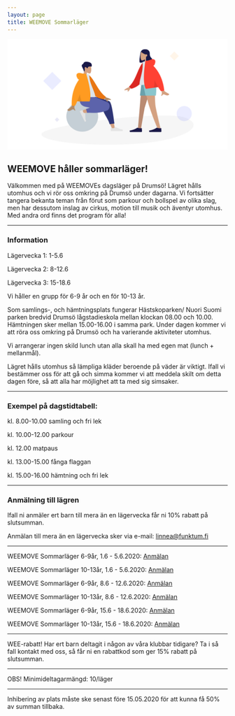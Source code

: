 ```yaml
---
layout: page
title: WEEMOVE Sommarläger
---
```


<img src="../uploads/weemove-illustration-2.png" alt="WEEMOVE illustration">


## WEEMOVE håller sommarläger!
Välkommen med på WEEMOVEs dagsläger på Drumsö! Lägret hålls utomhus och vi rör oss omkring på Drumsö under dagarna. Vi fortsätter tangera bekanta teman från förut som parkour och bollspel av olika slag, men har dessutom inslag av cirkus, motion till musik och äventyr utomhus. Med andra ord finns det program för alla! 


---

### Information

Lägervecka 1: 1-5.6

Lägervecka 2: 8-12.6

Lägervecka 3: 15-18.6

Vi håller en grupp för 6-9 år och en för 10-13 år.

Som samlings-, och hämtningsplats fungerar Hästskoparken/ Nuori Suomi parken bredvid Drumsö lågstadieskola mellan klockan 08.00 och 10.00. Hämtningen sker mellan 15.00-16.00 i samma park. Under dagen kommer vi att röra oss omkring på Drumsö och ha varierande aktiviteter utomhus.

Vi arrangerar ingen skild lunch utan alla skall ha med egen mat (lunch + mellanmål). 

Lägret hålls utomhus så lämpliga kläder beroende på väder är viktigt. Ifall vi bestämmer oss för att gå och simma kommer vi att meddela skilt om detta dagen före, så att alla har möjlighet att ta med sig simsaker. 

---


### Exempel på dagstidtabell:

kl. 8.00-10.00 samling och fri lek 

kl. 10.00-12.00 parkour

kl. 12.00 matpaus

kl. 13.00-15.00 fånga flaggan

kl. 15.00-16.00 hämtning och fri lek


---

### Anmälning till lägren


Ifall ni anmäler ert barn till mera än en lägervecka får ni 10% rabatt på slutsumman.

Anmälan till mera än en lägervecka sker via e-mail: linnea@funktum.fi


---

WEEMOVE Sommarläger 6-9år, 1.6 - 5.6.2020: [Anmälan](https://weemove.tapahtumiin.fi/fi/nc/evtr/5e34361af146f3d4158b4567)

WEEMOVE Sommarläger 10-13år, 1.6 - 5.6.2020: [Anmälan](https://weemove.tapahtumiin.fi/fi/nc/evtr/5e344ae4c2692f5e438b4579)

WEEMOVE Sommarläger 6-9år, 8.6 - 12.6.2020: [Anmälan](https://weemove.tapahtumiin.fi/fi/nc/evtr/5e344bf6f146f3a9358b4568)

WEEMOVE Sommarläger 10-13år, 8.6 - 12.6.2020: [Anmälan](https://weemove.tapahtumiin.fi/fi/nc/evtr/5e344cd81dd9cc80218b4571)

WEEMOVE Sommarläger 6-9år, 15.6 - 18.6.2020: [Anmälan](https://weemove.tapahtumiin.fi/fi/events/e/weemove-sommarlager-6-9-aringar/5e344d7df146f3bb348b456e)

WEEMOVE Sommarläger 10-13år, 15.6 - 18.6.2020: [Anmälan](https://weemove.tapahtumiin.fi/fi/nc/evtr/5e344e481dd9cc80218b4574?gid=p-5e344e49c2692ff3558b4568-0&as_new=1580726457)



---


WEE-rabatt!
Har ert barn deltagit i någon av våra klubbar tidigare? Ta i så fall kontakt med oss, så får ni en rabattkod som ger 15% rabatt på slutsumman.

---

OBS! Minimideltagarmängd: 10/läger

---

Inhibering av plats måste ske senast före 15.05.2020 för att kunna få 50% av summan tillbaka.
